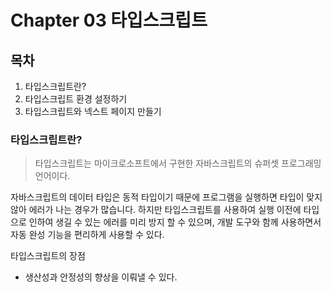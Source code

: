 # Chapter 03 타입스크립트

## 목차
1. 타입스크립트란?
2. 타입스크립트 환경 설정하기
3. 타입스크립트와 넥스트 페이지 만들기

### 타입스크립트란?
> 타입스크립트는 마이크로소프트에서 구현한 자바스크립트의 슈퍼셋 프로그래밍 언어이다.

자바스크립트의 데이터 타입은 동적 타입이기 때문에 프로그램을 실행하면 타입이 맞지 않아 에러가 나는 경우가 많습니다. 하지만 타입스크립트를 사용하여 실행 이전에 타입으로 인하여 생길 수 있는 에러를 미리 방지 할 수 있으며, 개발 도구와 함께 사용하면서 자동 완성 기능을 편리하게 사용할 수 있다.

타입스크립트의 장점
- 생산성과 안정성의 향상을 이뤄낼 수 있다.

